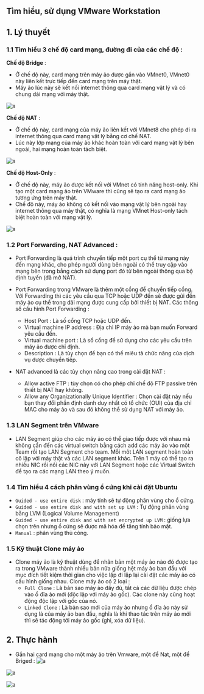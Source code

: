 ﻿## Tìm hiểu, sử dụng VMware Workstation

## 1. Lý thuyết

### 1.1 Tìm hiểu 3 chế độ card mạng, đường đi của các chế độ :
**Chế độ Bridge** :

- Ở chế độ này, card mạng trên máy ảo được gắn vào VMnet0, VMnet0 này liên kết trực tiếp đến card mạng trên máy thật.
- Máy ảo lúc này sẽ kết nối internet thông qua card mạng vật lý và có chung dải mạng với máy thật.

![a](https://i.imgur.com/QRqjiQp.png)

**Chế độ NAT** :
 
 - Ở chế độ này, card mạng của máy ảo liên kết với VMnet8 cho phép đi ra internet thông qua card mạng vật lý bằng cơ chế NAT.
 - Lúc này lớp mạng của máy ảo khác hoàn toàn với card mạng vật lý bên ngoài, hai mạng hoàn toàn tách biệt.

![a](https://i.imgur.com/WvaGSFz.png)

**Chế độ Host-Only** :

- Ở chế độ này, máy ảo được kết nối với VMnet có tính năng host-only. Khi tạo một card mạng ảo trên VMware thì cũng sẽ tạo ra card mạng ảo tương ứng trên máy thật.
- Chế độ này, máy ảo không có kết nối vào mạng vật lý bên ngoài hay internet thông qua máy thật, có nghĩa là mạng VMnet Host-only tách biệt hoàn toàn với mạng vật lý.

![a](https://i.imgur.com/0O0z3PU.png)

### 1.2 Port Forwarding, NAT Advanced :

- Port Forwarding là quá trình chuyển tiếp một port cụ thể từ mạng này đến mạng khác, cho phép người dùng bên ngoài có thể truy cập vào mạng bên trong bằng cách sử dụng port đó từ bên ngoài thông qua bộ định tuyến (đã mở NAT).
- Port Forwarding trong VMware là thêm một cổng để chuyển tiếp cổng. Với Forwarding thì các yêu cầu qua TCP hoặc UDP đến sẽ được gửi đến máy ảo cụ thể trong dải mạng được cung cấp bởi thiết bị NAT. Các thông số cấu hình Port Forwarding :

	- Host Port : Là số cổng TCP hoặc UDP đến.
	- Virtual machine IP address : Địa chỉ IP máy ảo mà bạn muốn Forward yêu cầu đến.
	- Virtual machine port : Là số cổng để sử dụng cho các yêu cầu trên máy ảo được chỉ định.
	- Description : Là tùy chọn để bạn có thể miêu tả chức năng của dịch vụ được chuyển tiếp.
- NAT advanced là các tùy chọn nâng cao trong cài đặt NAT :
	- Allow active FTP : tùy chọn có cho phép chỉ chế độ FTP passive trên thiết bị NAT hay không.
	- Allow any Organizationally Unique Identifier : Chọn cài đặt này nếu bạn thay đổi phần định danh duy nhất có tổ chức (OUI) của địa chỉ MAC cho máy ảo và sau đó không thể sử dụng NAT với máy ảo.

### 1.3 LAN Segment trên VMware
- LAN Segment giúp cho các máy ảo có thể giao tiếp được với nhau mà không cần đến các virtual switch bằng cách add các máy ảo vào một Team rồi tạo LAN Segment cho team. Mỗi môt LAN segment hoàn toàn cô lập với máy thật và các LAN segment khác. Trên 1 máy có thể tạo ra nhiều NIC rồi nối các NIC này với LAN Segment hoặc các Virtual Switch để tạo ra các mạng LAN theo ý muốn.

### 1.4 Tìm hiểu 4 cách phân vùng ổ cứng khi cài đặt Ubuntu

- `Guided - use entire disk` : máy tính sẽ tự động phân vùng cho ổ cứng.
- `Guided - use entire disk and with set up LVM` : Tự động phân vùng bằng LVM (Logical Volume Management)
- `Guided - use entire disk and with set encrypted up LVM` : giống lựa chọn trên nhưng ổ cứng sẽ được mã hóa để tăng tính bảo mật.
- `Manual` : phân vùng thủ công.

### 1.5 Kỹ thuật Clone máy ảo
- Clone máy ảo là kỹ thuật dùng để nhân bản một máy ảo nào đó được tạo ra trong VMware thành nhiều bản nữa giống hệt máy ảo ban đầu với mục đích tiết kiệm thời gian cho việc lặp đi lặp lại cài đặt các máy ảo có cấu hình giống nhau. Clone máy ảo có 2 loại :
	- `Full Clone` : Là bản sao máy ảo đầy đủ, tất cả các dữ liệu được chép vào ổ đĩa ảo mới (độc lập với máy ảo gốc). Các clone này cũng hoạt động độc lập với gốc của nó.
	- `Linked Clone` : Là bản sao mới của máy ảo nhưng ổ đĩa ảo này sử dụng là của máy ảo ban đầu, nghĩa là khi thao tác trên máy ảo mới thì sẽ tác động tới máy ảo gốc (ghi, xóa dữ liệu).


## 2. Thực hành

- Gắn hai card mạng cho một máy ảo trên Vmware, một để Nat, một để Briged :
![a](https://i.imgur.com/KBRYInt.png)


![a](https://prnt.sc/1ymhkod.png)

![a](https://imgur.com/2itWU4I)




		
